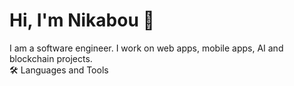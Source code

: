 # Hi, I'm Nikabou 👋
I am a software engineer.
I work on web apps, mobile apps, AI and blockchain projects.  
🛠️ Languages and Tools


